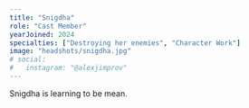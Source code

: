 ```yaml
---
title: "Snigdha"
role: "Cast Member"
yearJoined: 2024
specialties: ["Destroying her enemies", "Character Work"]
image: "headshots/snigdha.jpg"
# social:
#   instagram: "@alexjimprov"
---
```


Snigdha is learning to be mean.